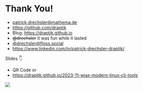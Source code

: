 # Thank You!

- <mdi-email /> patrick.drechsler@mathema.de
- <logos-github-icon /> https://github.com/draptik
- <mdi-web /> Blog: https://draptik.github.io
- <logos-twitter /> ~~@drechsler~~ it was fun while it lasted
- <logos-mastodon-icon /> [@drechsler@floss.social](https://floss.social/@drechsler)
- <logos-linkedin-icon /> https://www.linkedin.com/in/patrick-drechsler-draptik/

Slides 👇

- QR Code or
- https://draptik.github.io/2023-11-wjax-modern-linux-cli-tools

<img
  class="absolute top-10 right-30 h-70"
  src="/images/slides-wjax.png"
/>
